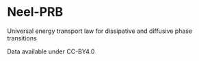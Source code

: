 # Neel-PRB
Universal energy transport law for dissipative and diffusive phase transitions

Data available under CC-BY4.0